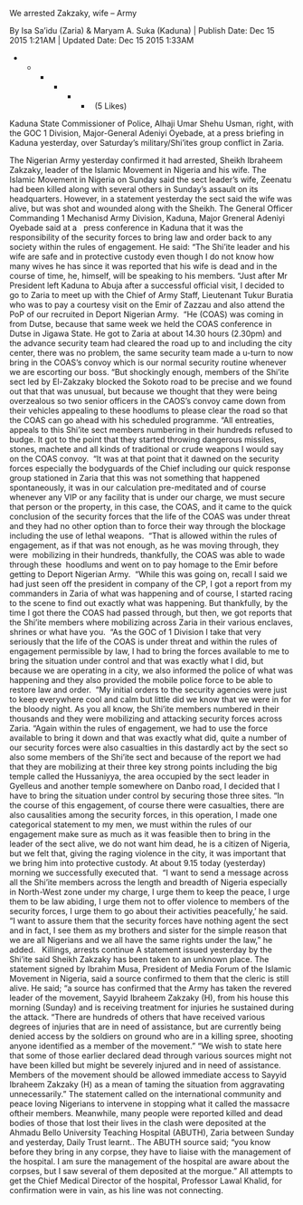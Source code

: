We arrested Zakzaky, wife – Army

By Isa Sa’idu (Zaria) & Maryam A. Suka (Kaduna) | Publish Date: Dec 15 2015 1:21AM | Updated Date: Dec 15 2015 1:33AM

* * * * * *   (5 Likes)

Kaduna State Commissioner of Police, Alhaji Umar Shehu Usman, right, with the GOC 1 Division, Major-General Adeniyi Oyebade, at a press briefing in Kaduna yesterday, over Saturday’s military/Shi’ites group conflict in Zaria.

The Nigerian Army yesterday confirmed it had arrested, Sheikh Ibraheem Zakzaky, leader of the Islamic Movement in Nigeria and his wife.
The Islamic Movement in Nigeria on Sunday said the sect leader’s wife, Zeenatu had been killed along with several others in Sunday’s assault on its headquarters.
However, in a statement yesterday the sect said the wife was alive, but was shot and wounded along with the Sheikh.
The General Officer Commanding 1 Mechanisd Army Division, Kaduna, Major Greneral Adeniyi Oyebade said at a   press conference in Kaduna that it was the responsibility of the security forces to bring law and order back to any society within the rules of engagement.
He said: “The Shi’ite leader and his wife are safe and in protective custody even though I do not know how many wives he has since it was reported that his wife is dead and in the course of time, he, himself, will be speaking to his members.
“Just after Mr President left Kaduna to Abuja after a successful official visit, I decided to go to Zaria to meet up with the Chief of Army Staff, Lieutenant Tukur Buratia who was to pay a courtesy visit on the Emir of Zazzau and also attend the PoP of our recruited in Deport Nigerian Army. 
“He (COAS) was coming in from Dutse, because that same week we held the COAS conference in Dutse in Jigawa State. He got to Zaria at about 14.30 hours (2.30pm) and the advance security team had cleared the road up to and including the city center, there was no problem, the same security team made a u-turn to now bring in the COAS’s convoy which is our normal security routine whenever we are escorting our boss.
“But shockingly enough, members of the Shi’ite sect led by El-Zakzaky blocked the Sokoto road to be precise and we found out that that was unusual, but because we thought that they were being overzealous so two senior officers in the CAOS’s convoy came down from their vehicles appealing to these hoodlums to please clear the road so that the COAS can go ahead with his scheduled programme.
“All entreaties, appeals to this Shi’ite sect members numbering in their hundreds refused to budge. It got to the point that they started throwing dangerous missiles, stones, machete and all kinds of traditional or crude weapons I would say on the COAS convoy. 
“It was at that point that it dawned on the security forces especially the bodyguards of the Chief including our quick response group stationed in Zaria that this was not something that happened spontaneously, it was in our calculation pre-meditated and of course whenever any VIP or any facility that is under our charge, we must secure that person or the property, in this case, the COAS, and it came to the quick conclusion of the security forces that the life of the COAS was under threat and they had no other option than to force their way through the blockage including the use of lethal weapons. 
“That is allowed within the rules of engagement, as if that was not enough, as he was moving through, they were  mobilizing in their hundreds, thankfully, the COAS was able to wade through these  hoodlums and went on to pay homage to the Emir before getting to Deport Nigerian Army. 
“While this was going on, recall I said we had just seen off the president in company of the CP, I got a report from my commanders in Zaria of what was happening and of course, I started racing to the scene to find out exactly what was happening. But thankfully, by the time I got there the COAS had passed through, but then, we got reports that the Shi’ite members where mobilizing across Zaria in their various enclaves, shrines or what have you. 
“As the GOC of 1 Division I take that very seriously that the life of the COAS is under threat and within the rules of engagement permissible by law, I had to bring the forces available to me to bring the situation under control and that was exactly what I did, but because we are operating in a city, we also informed the police of what was happening and they also provided the mobile police force to be able to restore law and order. 
“My initial orders to the security agencies were just to keep everywhere cool and calm but little did we know that we were in for the bloody night. As you all know, the Shi’ite members numbered in their thousands and they were mobilizing and attacking security forces across Zaria.
“Again within the rules of engagement, we had to use the force available to bring it down and that was exactly what did, quite a number of our security forces were also casualties in this dastardly act by the sect so also some members of the Shi’ite sect and because of the report we had that they are mobilizing at their three key strong points including the big temple called the Hussaniyya, the area occupied by the sect leader in Gyelleus and another temple somewhere on Danbo road, I decided that I have to bring the situation under control by securing those three sites.
“In the course of this engagement, of course there were casualties, there are also causalities among the security forces, in this operation, I made one categorical statement to my men, we must within the rules of our engagement make sure as much as it was feasible then to bring in the leader of the sect alive, we do not want him dead, he is a citizen of Nigeria, but we felt that, giving the raging violence in the city, it was important that we bring him into protective custody. At about 9.15 today (yesterday) morning we successfully executed that. 
“I want to send a message across all the Shi’ite members across the length and breadth of Nigeria especially in North-West zone under my charge, I urge them to keep the peace, I urge them to be law abiding, I urge them not to offer violence to members of the security forces, I urge them to go about their activities peacefully,’ he said.
“I want to assure them that the security forces have nothing agent the sect and in fact, I see them as my brothers and sister for the simple reason that we are all Nigerians and we all have the same rights under the law,” he added.
 
Killings, arrests continue
A statement issued yesterday by the Shi’ite said Sheikh Zakzaky has been taken to an unknown place.
The statement signed by Ibrahim Musa, President of Media Forum of the Islamic Movement in Nigeria, said a source confirmed to them that the cleric is still alive.
He said; “a source has confirmed that the Army has taken the revered leader of the movement, Sayyid Ibraheem Zakzaky (H), from his house this morning (Sunday) and is receiving treatment for injuries he sustained during the attack.
“There are hundreds of others that have received various degrees of injuries that are in need of assistance, but are currently being denied access by the soldiers on ground who are in a killing spree, shooting anyone identified as a member of the movement.”
“We wish to state here that some of those earlier declared dead through various sources might not have been killed but might be severely injured and in need of assistance. Members of the movement should be allowed immediate access to Sayyid Ibraheem Zakzaky (H) as a mean of taming the situation from aggravating unnecessarily.”
The statement called on the international community and peace loving Nigerians to intervene in stopping what it called the massacre oftheir members.
Meanwhile, many people were reported killed and dead bodies of those that lost their lives in the clash were deposited at the Ahmadu Bello University Teaching Hospital (ABUTH), Zaria between Sunday and yesterday, Daily Trust learnt..
The ABUTH source said; “you know before they bring in any corpse, they have to liaise with the management of the hospital. I am sure the management of the hospital are aware about the corpses, but I saw several of them deposited at the morgue.”
All attempts to get the Chief Medical Director of the hospital, Professor Lawal Khalid, for confirmation were in vain, as his line was not connecting.
